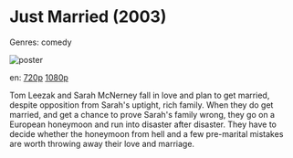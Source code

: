 # Just Married (2003)

Genres: comedy

![poster](http://image.tmdb.org/t/p/w500/15Xm4K7vPLRYDDErYK6lnbuvXWY.jpg)

en:
  [720p](magnet:?xt=urn:btih:3E1ABC4A1A4114D9347D28BCA49432069781F1AF&tr=udp://glotorrents.pw:6969/announce&tr=udp://tracker.opentrackr.org:1337/announce&tr=udp://torrent.gresille.org:80/announce&tr=udp://tracker.openbittorrent.com:80&tr=udp://tracker.coppersurfer.tk:6969&tr=udp://tracker.leechers-paradise.org:6969&tr=udp://p4p.arenabg.ch:1337&tr=udp://tracker.internetwarriors.net:1337)
  [1080p](magnet:?xt=urn:btih:E86FA23D950DC897DA528CB7DC0D71632328BFE5&tr=udp://glotorrents.pw:6969/announce&tr=udp://tracker.opentrackr.org:1337/announce&tr=udp://torrent.gresille.org:80/announce&tr=udp://tracker.openbittorrent.com:80&tr=udp://tracker.coppersurfer.tk:6969&tr=udp://tracker.leechers-paradise.org:6969&tr=udp://p4p.arenabg.ch:1337&tr=udp://tracker.internetwarriors.net:1337)
  


Tom Leezak and Sarah McNerney fall in love and plan to get married, despite opposition from Sarah's uptight, rich family. When they do get married, and get a chance to prove Sarah's family wrong, they go on a European honeymoon and run into disaster after disaster. They have to decide whether the honeymoon from hell and a few pre-marital mistakes are worth throwing away their love and marriage.